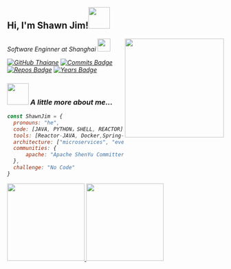 <h2> Hi, I'm Shawn Jim!<img src="https://media.giphy.com/media/mGcNjsfWAjY5AEZNw6/giphy.gif" width="50"></h2>
<img align='right' src="https://media.giphy.com/media/uB86ZyWQsnFSGYe2sA/giphy.gif" width="230">
<p><em>Software Enginner at Shanghai </a><img src="https://media.giphy.com/media/fYSnHlufseco8Fh93Z/giphy.gif" width="30"></br>
</p>

[![GitHub Thaiane](https://img.shields.io/github/followers/ShawnJim?label=follow&style=social)](https://github.com/Thaiane)
[![Commits Badge](https://badges.pufler.dev/commits/monthly/ShawnJim)](https://badges.pufler.dev)
[![Repos Badge](https://badges.pufler.dev/repos/ShawnJim)](https://badges.pufler.dev)
[![Years Badge](https://badges.pufler.dev/years/ShawnJim)](https://badges.pufler.dev)

### <img src="https://media.giphy.com/media/VgCDAzcKvsR6OM0uWg/giphy.gif" width="50"> A little more about me...  

```javascript
const ShawnJim = {
  pronouns: "he",
  code: [JAVA, PYTHON，SHELL, REACTOR],
  tools: [Reactor-JAVA, Docker,Spring-Boot,Spring-Cloud],
  architecture: ["microservices", "event-driven", "design system pattern"],
  communities: {
      apache: "Apache ShenYu Committer",
  },
  challenge: "No Code"
}
```

<p align="left">
<a href="https://github.com/ShawnJim">
  <img height="180em" src="https://github-readme-stats-eight-theta.vercel.app/api/top-langs/?username=ShawnJim&layout=compact&langs_count=10&theme=buefy"/>
  <img height="180em" src="https://github-readme-stats-eight-theta.vercel.app/api?username=ShawnJim&show_icons=true&theme=buefy&include_all_commits=true&count_private=true"/>
</a>
</p>
